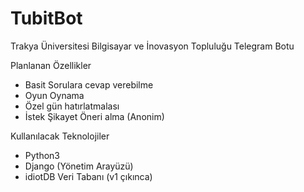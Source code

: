 # TubitBot
Trakya Üniversitesi Bilgisayar ve İnovasyon Topluluğu Telegram Botu

Planlanan Özellikler

- Basit Sorulara cevap verebilme
- Oyun Oynama
- Özel gün hatırlatmalası 
- İstek Şikayet Öneri alma (Anonim)

Kullanılacak Teknolojiler
- Python3
- Django (Yönetim Arayüzü)
- idiotDB Veri Tabanı (v1 çıkınca)
